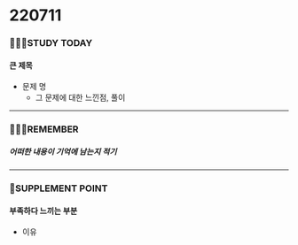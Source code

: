 # 220711

### 👨🏼‍🏫STUDY TODAY

#### 큰 제목

- 문제 명
  - 그 문제에 대한 느낀점, 풀이

---

### 💆🏼‍♂️REMEMBER

##### 어떠한 내용이 기억에 남는지 적기

---

### 💫SUPPLEMENT POINT

#### 부족하다 느끼는 부분

- 이유
